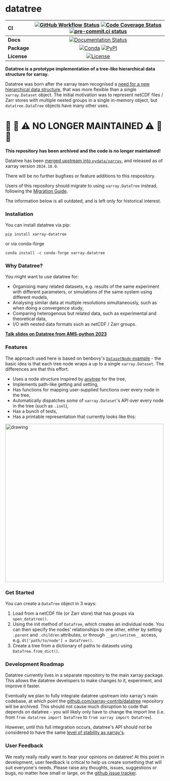 # datatree

| CI          | [![GitHub Workflow Status][github-ci-badge]][github-ci-link] [![Code Coverage Status][codecov-badge]][codecov-link] [![pre-commit.ci status][pre-commit.ci-badge]][pre-commit.ci-link] |
| :---------- | :------------------------------------------------------------------------------------------------------------------------------------------------------------------------------------: |
| **Docs**    |                                                                     [![Documentation Status][rtd-badge]][rtd-link]                                                                     |
| **Package** |                                                          [![Conda][conda-badge]][conda-link] [![PyPI][pypi-badge]][pypi-link]                                                          |
| **License** |                                                                         [![License][license-badge]][repo-link]                                                                         |


**Datatree is a prototype implementation of a tree-like hierarchical data structure for xarray.**

Datatree was born after the xarray team recognised a [need for a new hierarchical data structure](https://github.com/pydata/xarray/issues/4118),
that was more flexible than a single `xarray.Dataset` object.
The initial motivation was to represent netCDF files / Zarr stores with multiple nested groups in a single in-memory object,
but `datatree.DataTree` objects have many other uses.

# :rotating_light: :bell: :warning: NO LONGER MAINTAINED :warning: :bell: :rotating_light: 

**This repository has been archived and the code is no longer maintained!**

Datatree has been [merged upstream into `pydata/xarray`](https://github.com/pydata/xarray/issues/8572), and released as of xarray version `2024.10.0`.

There will be no further bugfixes or feature additions to this respository.

Users of this repository should migrate to using `xarray.DataTree` instead, following the [Migration Guide](https://github.com/pydata/xarray/blob/main/DATATREE_MIGRATION_GUIDE.md).

The information below is all outdated, and is left only for historical interest.

### Installation
You can install datatree via pip:
```shell
pip install xarray-datatree
```

or via conda-forge
```shell
conda install -c conda-forge xarray-datatree
```

### Why Datatree?

You might want to use datatree for:

- Organising many related datasets, e.g. results of the same experiment with different parameters, or simulations of the same system using different models,
- Analysing similar data at multiple resolutions simultaneously, such as when doing a convergence study,
- Comparing heterogenous but related data, such as experimental and theoretical data,
- I/O with nested data formats such as netCDF / Zarr groups.

[**Talk slides on Datatree from AMS-python 2023**](https://speakerdeck.com/tomnicholas/xarray-datatree-hierarchical-data-structures-for-multi-model-science)

### Features

The approach used here is based on benbovy's [`DatasetNode` example](https://gist.github.com/benbovy/92e7c76220af1aaa4b3a0b65374e233a) - the basic idea is that each tree node wraps a up to a single `xarray.Dataset`. The differences are that this effort:
- Uses a node structure inspired by [anytree](https://github.com/xarray-contrib/datatree/issues/7) for the tree,
- Implements path-like getting and setting,
- Has functions for mapping user-supplied functions over every node in the tree,
- Automatically dispatches *some* of `xarray.Dataset`'s API over every node in the tree (such as `.isel`),
- Has a bunch of tests,
- Has a printable representation that currently looks like this:
<img src="https://user-images.githubusercontent.com/35968931/130657849-577faa00-1b8b-4e33-a45c-4f389ce325b2.png" alt="drawing" width="500"/>

### Get Started

You can create a `DataTree` object in 3 ways:
1) Load from a netCDF file (or Zarr store) that has groups via `open_datatree()`.
2) Using the init method of `DataTree`, which creates an individual node.
  You can then specify the nodes' relationships to one other, either by setting `.parent` and `.children` attributes,
  or through `__get/setitem__` access, e.g. `dt['path/to/node'] = DataTree()`.
3) Create a tree from a dictionary of paths to datasets using `DataTree.from_dict()`.

### Development Roadmap

Datatree currently lives in a separate repository to the main xarray package.
This allows the datatree developers to make changes to it, experiment, and improve it faster.

Eventually we plan to fully integrate datatree upstream into xarray's main codebase, at which point the [github.com/xarray-contrib/datatree](https://github.com/xarray-contrib/datatree>) repository will be archived.
This should not cause much disruption to code that depends on datatree - you will likely only have to change the import line (i.e. from ``from datatree import DataTree`` to ``from xarray import DataTree``).

However, until this full integration occurs, datatree's API should not be considered to have the same [level of stability as xarray's](https://docs.xarray.dev/en/stable/contributing.html#backwards-compatibility).

### User Feedback

We really really really want to hear your opinions on datatree!
At this point in development, user feedback is critical to help us create something that will suit everyone's needs.
Please raise any thoughts, issues, suggestions or bugs, no matter how small or large, on the [github issue tracker](https://github.com/xarray-contrib/datatree/issues).


[github-ci-badge]: https://img.shields.io/github/actions/workflow/status/xarray-contrib/datatree/main.yaml?branch=main&label=CI&logo=github
[github-ci-link]: https://github.com/xarray-contrib/datatree/actions?query=workflow%3ACI
[codecov-badge]: https://img.shields.io/codecov/c/github/xarray-contrib/datatree.svg?logo=codecov
[codecov-link]: https://codecov.io/gh/xarray-contrib/datatree
[rtd-badge]: https://img.shields.io/readthedocs/xarray-datatree/latest.svg
[rtd-link]: https://xarray-datatree.readthedocs.io/en/latest/?badge=latest
[pypi-badge]: https://img.shields.io/pypi/v/xarray-datatree?logo=pypi
[pypi-link]: https://pypi.org/project/xarray-datatree
[conda-badge]: https://img.shields.io/conda/vn/conda-forge/xarray-datatree?logo=anaconda
[conda-link]: https://anaconda.org/conda-forge/xarray-datatree
[license-badge]: https://img.shields.io/github/license/xarray-contrib/datatree
[repo-link]: https://github.com/xarray-contrib/datatree
[pre-commit.ci-badge]: https://results.pre-commit.ci/badge/github/xarray-contrib/datatree/main.svg
[pre-commit.ci-link]: https://results.pre-commit.ci/latest/github/xarray-contrib/datatree/main

